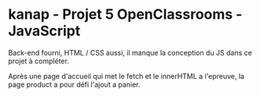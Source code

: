 # kanap - Projet 5 OpenClassrooms - JavaScript

Back-end fourni, HTML / CSS aussi, il manque la conception du JS dans ce projet à compléter.

Après une page d'accueil qui met le fetch et le innerHTML a l'epreuve, la page product a pour défi l'ajout a panier.
